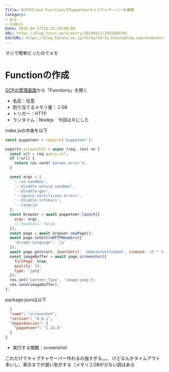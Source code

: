```yaml
---
Title: GCPのCloud FunctionsでPuppeteerキャプチャサーバーを構築
Category:
- gcp
- nodejs
Date: 2019-04-17T22:13:15+09:00
URL: https://blog.turai.work/entry/20190417/1555506795
EditURL: https://blog.hatena.ne.jp/thr3a/thr3a.hatenablog.com/atom/entry/17680117127043330016
---
```


マジで簡単だったのでメモ


# Functionの作成

[GCPの管理画面](https://console.cloud.google.com/)から「Functions」を開く

- 名前：任意
- 割り当てるメモリ量：１GB
- トリガー：HTTP
- ランタイム：Nodejs　今回は８にした

index.jsの中身を以下

```javascript
const puppeteer = require('puppeteer');

exports.screenshot = async (req, res) => {
  const url = req.query.url;
  if (!url) {
    return res.send('params error');
  }

  const args = [
    '--no-sandbox',
    '--disable-setuid-sandbox',
    '--disable-gpu',
    '--ignore-certificate-errors',
    '--disable-infobars',
    '--lang=ja'
  ];
  const browser = await puppeteer.launch({
    args: args,
    // headless: false
  });
  const page = await browser.newPage();
  await page.setExtraHTTPHeaders({
    'Accept-Language': 'ja'
  });
  await page.goto(url, {waitUntil: 'domcontentloaded', timeout: 15 * 1000});
  const imageBuffer = await page.screenshot({
    fullPage: true,
    quality: 10,
    type: 'jpeg'
  });
  res.set('Content-Type', 'image/jpeg');
  res.send(imageBuffer);
};
```

package.jsonは以下

```json
  { 
  "name": "screenshot",
  "version": "0.0.1",
  "dependencies": { 
    "puppeteer": "1.14.0" 
  }
}
```

- 実行する関数：screenshot

これだけでキャプチャサーバー作れるの強すぎる。。。
けどなんかタイムアウト多いし、表示までが遅い気がする（メモリ１GBが少ない説はある
